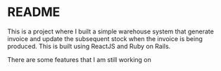 # README

This is a project where I built a simple warehouse system that generate invoice and update the subsequent stock when the invoice is being produced.
This is built using ReactJS and Ruby on Rails.

There are some features that I am still working on
